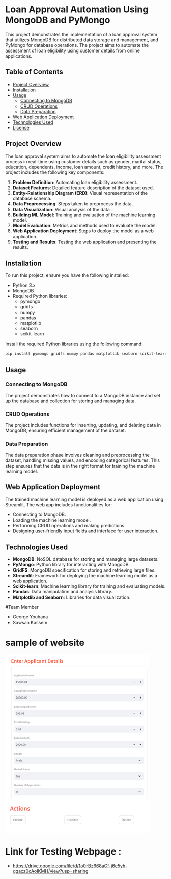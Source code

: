 # Loan Approval Automation Using MongoDB and PyMongo

This project demonstrates the implementation of a loan approval system that utilizes MongoDB for distributed data storage and management, and PyMongo for database operations. The project aims to automate the assessment of loan eligibility using customer details from online applications.

## Table of Contents

- [Project Overview](#project-overview)
- [Installation](#installation)
- [Usage](#usage)
  - [Connecting to MongoDB](#connecting-to-mongodb)
  - [CRUD Operations](#crud-operations)
  - [Data Preparation](#data-preparation)
- [Web Application Deployment](#web-application-deployment)
- [Technologies Used](#technologies-used)
- [License](#license)

## Project Overview

The loan approval system aims to automate the loan eligibility assessment process in real-time using customer details such as gender, marital status, education, dependents, income, loan amount, credit history, and more. The project includes the following key components:
1. **Problem Definition**: Automating loan eligibility assessment.
2. **Dataset Features**: Detailed feature description of the dataset used.
3. **Entity-Relationship Diagram (ERD)**: Visual representation of the database schema.
4. **Data Preprocessing**: Steps taken to preprocess the data.
5. **Data Visualization**: Visual analysis of the data.
6. **Building ML Model**: Training and evaluation of the machine learning model.
7. **Model Evaluation**: Metrics and methods used to evaluate the model.
8. **Web Application Deployment**: Steps to deploy the model as a web application.
9. **Testing and Results**: Testing the web application and presenting the results.

## Installation

To run this project, ensure you have the following installed:

- Python 3.x
- MongoDB
- Required Python libraries:
  - pymongo
  - gridfs
  - numpy
  - pandas
  - matplotlib
  - seaborn
  - scikit-learn

Install the required Python libraries using the following command:

```bash
pip install pymongo gridfs numpy pandas matplotlib seaborn scikit-learn
```

## Usage

### Connecting to MongoDB

The project demonstrates how to connect to a MongoDB instance and set up the database and collection for storing and managing data.

### CRUD Operations

The project includes functions for inserting, updating, and deleting data in MongoDB, ensuring efficient management of the dataset.

### Data Preparation

The data preparation phase involves cleaning and preprocessing the dataset, handling missing values, and encoding categorical features. This step ensures that the data is in the right format for training the machine learning model.

## Web Application Deployment

The trained machine learning model is deployed as a web application using Streamlit. The web app includes functionalities for:
- Connecting to MongoDB.
- Loading the machine learning model.
- Performing CRUD operations and making predictions.
- Designing user-friendly input fields and interface for user interaction.

## Technologies Used

- **MongoDB**: NoSQL database for storing and managing large datasets.
- **PyMongo**: Python library for interacting with MongoDB.
- **GridFS**: MongoDB specification for storing and retrieving large files.
- **Streamlit**: Framework for deploying the machine learning model as a web application.
- **Scikit-learn**: Machine learning library for training and evaluating models.
- **Pandas**: Data manipulation and analysis library.
- **Matplotlib and Seaborn**: Libraries for data visualization.
 
#Team Member 
- George Youhana
- Sawsan Kassem
# sample of website
<img src="sample 1.png" />
<img src="sample 2.png" />

# Link for Testing Webpage :

- https://drive.google.com/file/d/1o0-Bz668aGf-j6e5yh-qqacz0cAoIKMH/view?usp=sharing 

